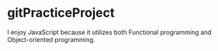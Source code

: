 # gitPracticeProject
I enjoy JavaScript because it utilizes both Functional programming and Object-oriented programming.